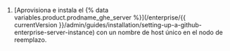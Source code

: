 1. [Aprovisiona e instala el {% data variables.product.prodname_ghe_server %}](/enterprise/{{ currentVersion }}/admin/guides/installation/setting-up-a-github-enterprise-server-instance) con un nombre de host único en el nodo de reemplazo.
